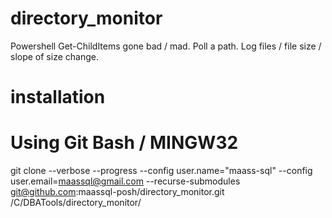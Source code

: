 directory_monitor
=================

Powershell Get-ChildItems gone bad / mad.  Poll a path.  Log files / file size / slope of size change.    



installation
============
# Using Git Bash / MINGW32
git clone --verbose --progress --config user.name="maass-sql" --config user.email=maassql@gmail.com --recurse-submodules git@github.com:maassql-posh/directory_monitor.git               /C/DBATools/directory_monitor/


